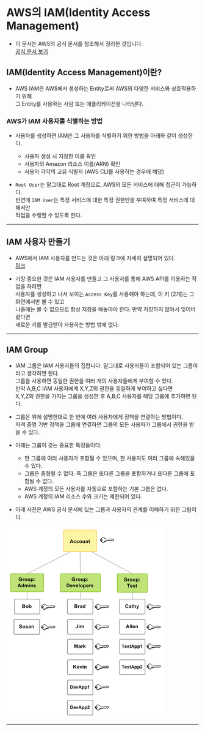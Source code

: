 <h1>AWS의 IAM(Identity Access Management)</h1>

- 이 문서는 AWS의 공식 문서를 참조해서 정리한 것입니다.  
  <a href="https://docs.aws.amazon.com/ko_kr/IAM/latest/UserGuide/id.html">공식 문서 보기</a>

<h2>IAM(Identity Access Management)이란?</h2>

- AWS IAM은 AWS에서 생성하는 Entity로써 AWS의 다양한 서비스와 상호작용하기 위해  
  그 Entity를 사용하는 사람 또는 애플리케이션을 나타낸다.

<h3>AWS가 IAM 사용자를 식별하는 방법</h3>

- 사용자를 생성하면 IAM은 그 사용자를 식별하기 위한 방법을 아래와 같이 생성한다.

  - 사용자 생성 시 지정한 이름 확인
  - 사용자의 Amazon 리소스 이름(ARN) 확인
  - 사용자 각각의 고유 식별자 (AWS CLI를 사용하는 경우에 해당)

- `Root User`는 말그대로 Root 계정으로, AWS의 모든 서비스에 대해 접근이 가능하다.  
 반면에 `IAM User`는 특정 서비스에 대한 특정 권한만을 부여하여 특정 서비스에 대해서만  
 작업을 수행할 수 있도록 한다.
<hr/>

<h2>IAM 사용자 만들기</h2>

- AWS에서 IAM 사용자를 만드는 것은 아래 링크에 자세히 설명되어 있다.  
  <a href="https://docs.aws.amazon.com/ko_kr/IAM/latest/UserGuide/id_users_create.html">링크</a>

- 가장 중요한 것은 IAM 사용자를 만들고 그 사용자를 통해 AWS API를 이용하는 작업을 하려면  
 사용자를 생성하고 나서 보이는 `Access Key`를 사용해야 하는데, 이 키 (2개)는 그 화면에서만 볼 수 있고  
 나중에는 볼 수 없으므로 항상 저장을 해놓아야 한다. 만약 저장하지 않아서 잊어버렸다면  
 새로운 키를 발급받아 사용하는 방법 밖에 없다.
<hr/>

<h2>IAM Group</h2>

- IAM 그룹은 IAM 사용자들의 집합니다. 말그대로 사용자들이 포함되어 있는 그룹이라고 생각하면 된다.  
  그룹을 사용하면 동일한 권한을 여러 개의 사용자들에게 부여할 수 있다.  
  만약 A,B,C IAM 사용자에게 X,Y,Z의 권한을 동일하게 부여하고 싶다면  
  X,Y,Z의 권한을 가지는 그룹을 생성한 후 A,B,C 사용자를 해당 그룹에 추가하면 된다.

- 그룹은 위에 설명한대로 한 번에 여러 사용자에게 정책을 연결하는 방법이다.  
  자격 증명 기반 정책을 그룹에 연결하면 그룹의 모든 사용자가 그룹에서 권한을 받을 수 있다.

- 아래는 그룹이 갖는 중요한 특징들이다.
  - 한 그룹에 여러 사용자가 포함될 수 있으며, 한 사용자도 여러 그룹에 속해있을 수 있다.
  - 그룹은 중첩될 수 없다. 즉 그룹은 또다른 그룹을 포함하거나 또다른 그룹에 포함될 수 없다.
  - AWS 계정의 모든 사용자를 자동으로 포함하는 기본 그룹은 없다.
  - AWS 계정의 IAM 리소스 수와 크기는 제한되어 있다.

* 아래 사진은 AWS 공식 문서에 있는 그룹과 사용자의 관계를 이해하기 위한 그림이다.

![picture 2](../../images/da503088e240f716c9c9cca114e92bf975a13fd9a80c66b8306b59218772bc9e.png)

<hr/>
